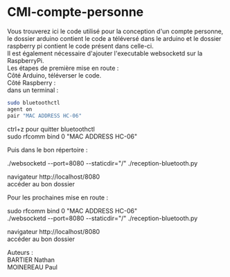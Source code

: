 # CMI-compte-personne

Vous trouverez ici le code utilisé pour la conception d'un compte personne, le dossier arduino contient le code a téléversé dans le arduino et le dossier raspberry pi contient le code présent dans celle-ci.   
Il est également nécessaire d'ajouter l'executable websocketd sur la RaspberryPi.  
Les étapes de première mise en route :  
Côté Arduino, téléverser le code.  
Côté Raspberry :   
dans un terminal :  
```bash
sudo bluetoothctl  
agent on  
pair "MAC ADDRESS HC-06"
```
ctrl+z pour quitter bluetoothctl  
sudo rfcomm bind 0 "MAC ADDRESS HC-06"
  
Puis dans le bon répertoire :   
  
./websocketd --port=8080 --staticdir="/" ./reception-bluetooth.py  
  
navigateur http://localhost/8080  
accéder au bon dossier  
  
Pour les prochaines mise en route :   
   
sudo rfcomm bind 0 "MAC ADDRESS HC-06"  
./websocketd --port=8080 --staticdir="/" ./reception-bluetooth.py  
  
navigateur http://localhost/8080  
accéder au bon dossier  

Auteurs :   
BARTIER Nathan  
MOINEREAU Paul  

